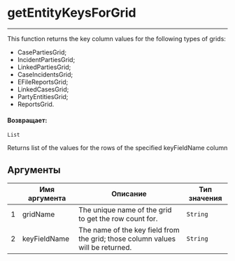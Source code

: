 # getEntityKeysForGrid

---

This function returns the key column values for the following types of grids:
* CasePartiesGrid;
* IncidentPartiesGrid;
* LinkedPartiesGrid;
* CaseIncidentsGrid;
* EFileReportsGrid;
* LinkedCasesGrid;
* PartyEntitiesGrid;
* ReportsGrid.

#### Возвращает:

`List`

Returns list of the values for the rows of the specified keyFieldName column

## Аргументы

|  | Имя аргумента | Описание | Тип значения |
| --- | --- | --- | --- |
| 1 | gridName | The unique name of the grid to get the row count for. | `String` |
| 2 | keyFieldName | The name of the key field from the grid; those column values will be returned. | `String` |

